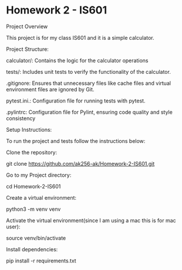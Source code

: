 # Homework 2 - IS601


Project Overview 

This project is for my class IS601 and it is a simple calculator. 

Project Structure:


calculator/: Contains the logic for the calculator operations 


tests/: Includes unit tests to verify the functionality of the calculator.


.gitignore: Ensures that unnecessary files like cache files and virtual environment files are ignored by Git.


pytest.ini.: Configuration file for running tests with pytest.


.pylintrc: Configuration file for Pylint, ensuring code quality and style consistency


Setup Instructions:

To run the project and tests follow the instructions below:


Clone the repository:

git clone https://github.com/ak256-ak/Homework-2-IS601.git

Go to my Project directory:

cd Homework-2-IS601

Create a virtual environment:

python3 -m venv venv


Activate the virtual environment(since I am using a mac this is for mac user):

source venv/bin/activate

Install dependencies:

pip install -r requirements.txt




